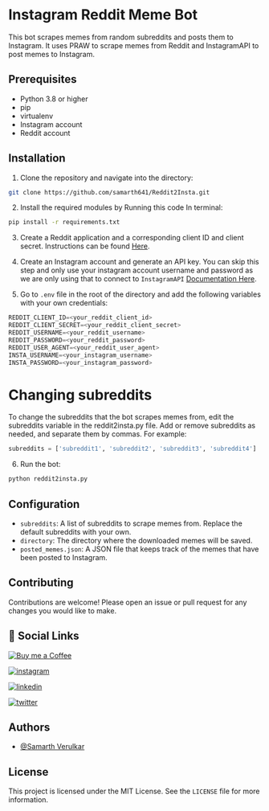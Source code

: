 # Instagram Reddit Meme Bot

This bot scrapes memes from random subreddits and posts them to Instagram. It uses PRAW to scrape memes from Reddit and InstagramAPI to post memes to Instagram. 

## Prerequisites

- Python 3.8 or higher
- pip
- virtualenv
- Instagram account
- Reddit account

## Installation

1. Clone the repository and navigate into the directory:
```sh
git clone https://github.com/samarth641/Reddit2Insta.git
```


2. Install the required modules by Running this code In terminal:

 ```sh 
 pip install -r requirements.txt 
 ```

3. Create a Reddit application and a corresponding client ID and client secret. Instructions can be found [Here](https://github.com/reddit-archive/reddit/wiki/OAuth2).


4. Create an Instagram account and generate an API key. You can skip this step and only use your instagram account username and password as we are only using that to connect to `InstagramAPI`  [Documentation Here](https://developers.facebook.com/docs/instagram-basic-display-api/getting-started).

3. Go to `.env` file in the root of the directory and add the following variables with your own credentials:


```python
REDDIT_CLIENT_ID=<your_reddit_client_id>
REDDIT_CLIENT_SECRET=<your_reddit_client_secret>
REDDIT_USERNAME=<your_reddit_username>
REDDIT_PASSWORD=<your_reddit_password>
REDDIT_USER_AGENT=<your_reddit_user_agent>
INSTA_USERNAME=<your_instagram_username>
INSTA_PASSWORD=<your_instagram_password>
```

# Changing subreddits

To change the subreddits that the bot scrapes memes from, edit the subreddits variable in the reddit2insta.py file. Add or remove subreddits as needed, and separate them by commas. For example:

```python
subreddits = ['subreddit1', 'subreddit2', 'subreddit3', 'subreddit4']
```

6.  Run the bot: 

```python 
python reddit2insta.py
```


## Configuration

- `subreddits`: A list of subreddits to scrape memes from. Replace the default subreddits with your own.
- `directory`: The directory where the downloaded memes will be saved.
- `posted_memes.json`: A JSON file that keeps track of the memes that have been posted to Instagram.

## Contributing

Contributions are welcome! Please open an issue or pull request for any changes you would like to make.


## 🔗 Social Links
[![Buy me a Coffee ](https://img.shields.io/badge/buymeacoffee-FFBF00?style=for-the-badge&logo=buymeacoffee&logoColor=white)](hhttps://www.buymeacoffee.com/SamarthVerulkar)

[![instagram](https://img.shields.io/badge/Instagram-bc2a8d?style=for-the-badge&logo=instagram&logoColor=white)](https://www.instagram.com/samarth_verulkar/)

[![linkedin](https://img.shields.io/badge/linkedin-0A66C2?style=for-the-badge&logo=linkedin&logoColor=white)](https://www.linkedin.com/in/samarth-verulkar-89255a227/)

[![twitter](https://img.shields.io/badge/twitter-1DA1F2?style=for-the-badge&logo=twitter&logoColor=white)](https://twitter.com/samarthverulkar)


## Authors

- [@Samarth Verulkar ](https://www.github.com/samarth641)

## License

This project is licensed under the MIT License. See the `LICENSE` file for more information.


